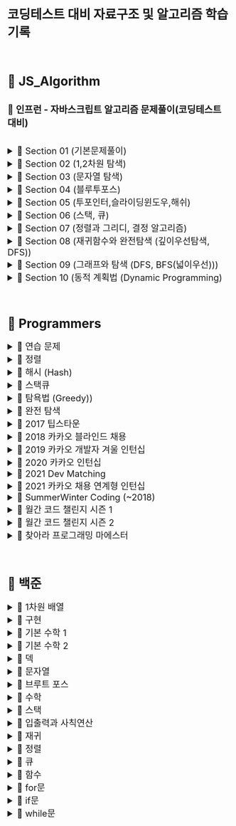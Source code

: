 # 코딩테스트 대비 자료구조 및 알고리즘 학습 기록

<br>

# 📂 JS_Algorithm

## 🏫 인프런 - 자바스크립트 알고리즘 문제풀이(코딩테스트 대비)

<br>

<details>
<summary style="font-size: 20px"> <span>📒 Section 01 (기본문제풀이) </span> </summary>
<div markdown="1">

| <p style="font-size: 15px"> No </p> | <p style="font-size: 15px"> 문제 </p>                                                      | <a href="https://velog.io/@arthur/series/Algorithm" style="font-style: italic; font-size: 15px">Velog</a>                                                          |
| :---------------------------------- | :----------------------------------------------------------------------------------------- | :----------------------------------------------------------------------------------------------------------------------------------------------------------------- |
| 1                                   | [세 수 중 최솟값](./JS_Algorithm/Class/Section01/1.세수중최솟값_문제.html)                 | <a href="https://velog.io/@arthur/JSAlgorithm-9of9u4c7" style="font-style: italic">Link</a>                                                                        |
| 2                                   | [삼각형 판별하기](./JS_Algorithm/Class/Section01/2.삼각형판별하기_문제.html)               | <a href="https://velog.io/@arthur/1-2.-%EC%82%BC%EA%B0%81%ED%98%95-%ED%8C%90%EB%B3%84%ED%95%98%EA%B8%B0" style="font-style: italic">Link</a>                       |
| 3                                   | [연필 개수](./JS_Algorithm/Class/Section01/3.연필개수_문제.html)                           | <a href="https://velog.io/@arthur/1-3.-%EC%97%B0%ED%95%84-%EA%B0%9C%EC%88%98" style="font-style: italic">Link</a>                                                  |
| 4                                   | [1부터 N까지 합 출력하기](./JS_Algorithm/Class/Section01/4.1부터N까지합출력하기_문제.html) | <a href="https://velog.io/@arthur/1-4.-1%EB%B6%80%ED%84%B0-N%EA%B9%8C%EC%A7%80-%ED%95%A9-%EC%B6%9C%EB%A0%A5%ED%95%98%EA%B8%B0" style="font-style: italic">Link</a> |
| 5                                   | [최솟값 구하기](./JS_Algorithm/Class/Section01/5.최솟값구하기_문제.html)                   | <a href="https://velog.io/@arthur/1-5.-%EC%B5%9C%EC%86%9F%EA%B0%92-%EA%B5%AC%ED%95%98%EA%B8%B0" style="font-style: italic">Link</a>                                |
| 6                                   | [홀수](./JS_Algorithm/Class/Section01/6.홀수_문제.html)                                    | <a href="https://velog.io/@arthur/1-6.-%ED%99%80%EC%88%98" style="font-style: italic">Link</a>                                                                     |
| 7                                   | [10부제](./JS_Algorithm/Class/Section01/7.10부제_문제.html)                                | <a href="https://velog.io/@arthur/1-7.-10%EB%B6%80%EC%A0%9C" style="font-style: italic">Link</a>                                                                   |
| 8                                   | [일곱 난쟁이](./JS_Algorithm/Class/Section01/8.일곱난쟁이_문제.html)                       | <a href="https://velog.io/@arthur/1-8.-%EC%9D%BC%EA%B3%B1-%EB%82%9C%EC%9F%81%EC%9D%B4" style="font-style: italic">Link</a>                                         |
| 9                                   | [A를 #으로](./JS_Algorithm/Class/Section01/9.A를샾으로_문제.html)                          | <a href="https://velog.io/@arthur/1-9.-A%EB%A5%BC-%EC%9C%BC%EB%A1%9C" style="font-style: italic">Link</a>                                                          |
| 10                                  | [문자 찾기](<./JS_Algorithm/Class/Section01/10.문자찾기_문제(내장함수).html>)              | <a href="https://velog.io/@arthur/1-10.-%EB%AC%B8%EC%9E%90-%EC%B0%BE%EA%B8%B0" style="font-style: italic">Link</a>                                                 |
| 11                                  | [대문자 찾기](./JS_Algorithm/Class/Section01/11.대문자찾기_문제.html)                      | <a href="https://velog.io/@arthur/1-10.-%EB%8C%80%EB%AC%B8%EC%9E%90-%EC%B0%BE%EA%B8%B0" style="font-style: italic">Link</a>                                        |
| 12                                  | [대문자로 통일](./JS_Algorithm/Class/Section01/12.대문자로통일_문제.html)                  | <a href="https://velog.io/@arthur/1-12.-%EB%8C%80%EB%AC%B8%EC%9E%90%EB%A1%9C-%ED%86%B5%EC%9D%BC" style="font-style: italic">Link</a>                               |
| 13                                  | [대소문자 변환](./JS_Algorithm/Class/Section01/13.대소문자변환_문제.html)                  | <a href="https://velog.io/@arthur/1-13.-%EB%8C%80%EC%86%8C%EB%AC%B8%EC%9E%90-%EB%B3%80%ED%99%98" style="font-style: italic">Link</a>                               |
| 14                                  | [가장 긴 문자열](./JS_Algorithm/Class/Section01/14.가장긴문자열_문제.html)                 | <a href="https://velog.io/@arthur/1-14.-%EA%B0%80%EC%9E%A5-%EA%B8%B4-%EB%AC%B8%EC%9E%90%EC%97%B4" style="font-style: italic">Link</a>                              |
| 15                                  | [가운데 문자 출력](./JS_Algorithm/Class/Section01/15.가운데문자출력_문제.html)             | <a href="https://velog.io/@arthur/1-15.-%EA%B0%80%EC%9A%B4%EB%8D%B0-%EB%AC%B8%EC%9E%90-%EC%B6%9C%EB%A0%A5" style="font-style: italic">Link</a>                     |
| 16                                  | [중복문자제거](<./JS_Algorithm/Class/Section01/16.중복문자제거_문제(세트활용).html>)<br>   | <a href="https://velog.io/@arthur/1-16.-%EC%A4%91%EB%B3%B5%EB%AC%B8%EC%9E%90%EC%A0%9C%EA%B1%B0" style="font-style: italic">Link</a>                                |
| 17                                  | [중복단어제거](<./JS_Algorithm/Class/Section01/17.중복단어제거_문제(세트활용).html>)       | <a href="https://velog.io/@arthur/1-17.-%EC%A4%91%EB%B3%B5%EB%8B%A8%EC%96%B4%EC%A0%9C%EA%B1%B0" style="font-style: italic">Link</a>                                |

</div>
</details>

<details>
<summary style="font-size: 20px"> <span>📒  Section 02 (1,2차원 탐색) </span> </summary>
<div markdown="1">

| <p style="font-size:15px"> No </p> | <p style="font-size:15px;"> 문제 </p>                                     | <a href="https://velog.io/@arthur/series/JSAlgorithm-Section-02-12%EC%B0%A8%EC%9B%90-%ED%83%90%EC%83%89" style="font-style: italic; font-size:15px">Velog</a> |
| :--------------------------------- | :------------------------------------------------------------------------ | :------------------------------------------------------------------------------------------------------------------------------------------------------------ |
| 1                                  | [큰 수 출력하기](./JS_Algorithm/Class/Section02/1.큰수출력하기_문제.html) | <a href="https://velog.io/@arthur/2-1.-%EC%84%B8-%EC%88%98-%EC%A4%91-%EC%B5%9C%EC%86%9F%EA%B0%92" style="font-style: italic">Link</a>                         |
| 2                                  | [보이는 학생](./JS_Algorithm/Class/Section02/2.보이는학생_문제.html)      | <a href="https://velog.io/@arthur/2-2.-%EB%B3%B4%EC%9D%B4%EB%8A%94-%ED%95%99%EC%83%9D" style="font-style: italic">Link</a>                                    |
| 3                                  | [가위 바위 보](./JS_Algorithm/Class/Section02/3.가위바위보_문제.html)     | <a href="https://velog.io/@arthur/2-3.-%EA%B0%80%EC%9C%84%EB%B0%94%EC%9C%84%EB%B3%B4" style="font-style: italic">Link</a>                                     |
| 4                                  | [점수계산](./JS_Algorithm/Class/Section02/4.점수계산_문제.html)           | <a href="https://velog.io/@arthur/2-4.-%EC%A0%90%EC%88%98%EA%B3%84%EC%82%B0" style="font-style: italic">Link</a>                                              |
| 5                                  | [등수구하기](./JS_Algorithm/Class/Section02/5.등수구하기_문제.html)       | <a href="https://velog.io/@arthur/2-5.-%EB%93%B1%EC%88%98%EA%B5%AC%ED%95%98%EA%B8%B0" style="font-style: italic">Link</a>                                     |
| 6                                  | [격자판 최대합](./JS_Algorithm/Class/Section02/6.격자판최대합_문제.html)  | <a href="https://velog.io/@arthur/2-6.-%EA%B2%A9%EC%9E%90%ED%8C%90-%EC%B5%9C%EB%8C%80%ED%95%A9" style="font-style: italic">Link</a>                           |
| 7                                  | [봉우리](./JS_Algorithm/Class/Section02/7.봉우리_문제.html)               | <a href="https://velog.io/@arthur/2-7.-%EB%B4%89%EC%9A%B0%EB%A6%AC" style="font-style: italic">Link</a>                                                       |

</div>
</details>

<details>
<summary style="font-size: 20px"> <span>📒  Section 03 (문자열 탐색) </span> </summary>
<div markdown="1">

| <p style="font-size:20px"> No </p> | <p style="font-size:20px"> 문제 </p>                                              | <a href="https://velog.io/@arthur/series/JSAlgorithm-Section-03-%EB%AC%B8%EC%9E%90%EC%97%B4-%ED%83%90%EC%83%89" style="font-style: italic; font-size:20px">Velog</a> |
| :--------------------------------- | :-------------------------------------------------------------------------------- | :------------------------------------------------------------------------------------------------------------------------------------------------------------------- |
| 1                                  | [회문 문자열](./JS_Algorithm/Class/Section03/1.회문문자열_문제.html)              | <a href="https://velog.io/@arthur/3-1.-%ED%9A%8C%EB%AC%B8-%EB%AC%B8%EC%9E%90%EC%97%B4" style="font-style: italic">Link</a>                                           |
| 2                                  | [유효한 팰린드롬](./JS_Algorithm/Class/Section03/2.유효한팰린드롬_문제.html)      | <a href="https://velog.io/@arthur/3-2.-%EC%9C%A0%ED%9A%A8%ED%95%9C-%ED%8C%B0%EB%A6%B0%EB%93%9C%EB%A1%AC" style="font-style: italic">Link</a>                         |
| 3                                  | [숫자만 추출](./JS_Algorithm/Class/Section03/3.숫자만추출_문제.html)              | <a href="https://velog.io/@arthur/3-3.-%EC%88%AB%EC%9E%90%EB%A7%8C-%EC%B6%94%EC%B6%9C" style="font-style: italic">Link</a>                                           |
| 4                                  | [가장 짧은 문자거리](./JS_Algorithm/Class/Section03/4.가장짧은문자거리_문제.html) | <a href="https://velog.io/@arthur/3-4.-%EA%B0%80%EC%9E%A5-%EC%A7%A7%EC%9D%80-%EB%AC%B8%EC%9E%90%EA%B1%B0%EB%A6%AC" style="font-style: italic">Link</a>               |
| 5                                  | [문자열 압축](./JS_Algorithm/Class/Section03/5.문자열압축_문제.html)              | <a href="https://velog.io/@arthur/3-5.-%EB%AC%B8%EC%9E%90%EC%97%B4-%EC%95%95%EC%B6%95" style="font-style: italic">Link</a>                                           |

</div>
</details>

<details>
<summary style="font-size: 20px"> <span>📒  Section 04 (블루투포스) </span> </summary>
<div markdown="1">

| <p style="font-size:20px"> No </p> | <p style="font-size:20px"> 문제 </p>                                 | <a href="https://velog.io/@arthur/series/JSAlgorithm-Section-04-%EB%B8%94%EB%A3%A8%ED%88%AC%ED%8F%AC%EC%8A%A4" style="font-style: italic; font-size:20px">Velog</a> |
| :--------------------------------- | :------------------------------------------------------------------- | :------------------------------------------------------------------------------------------------------------------------------------------------------------------ |
| 1                                  | [자릿수의 합](./JS_Algorithm/Class/Section04/1.자리수의합_문제.html) | <a href="https://velog.io/@arthur/4-1.-%EC%9E%90%EB%A6%BF%EC%88%98%EC%9D%98-%ED%95%A9" style="font-style: italic">Link</a>                                          |
| 2                                  | [뒤집은 소수](./JS_Algorithm/Class/Section04/2.뒤집은소수_문제.html) | <a href="https://velog.io/@arthur/4-2.-%EB%92%A4%EC%A7%91%EC%9D%80-%EC%86%8C%EC%88%98" style="font-style: italic">Link</a>                                          |
| 3                                  | [멘토링](./JS_Algorithm/Class/Section04/3.멘토링_문제.html)          | <a href="https://velog.io/@arthur/4-3.-%EB%A9%98%ED%86%A0%EB%A7%81" style="font-style: italic">Link</a>                                                             |
| 4                                  | [졸업 선물](./JS_Algorithm/Class/Section04/4.졸업선물_문제.html)     | <a href="https://velog.io/@arthur/4-4.-%EC%A1%B8%EC%97%85%EC%84%A0%EB%AC%BC" style="font-style: italic">Link</a>                                                    |
| 5                                  | [K번째 큰 수](./JS_Algorithm/Class/Section04/5.K번째큰수_문제.html)  | <a href="https://velog.io/@arthur/4-5.-K%EB%B2%88%EC%A7%B8-%ED%81%B0-%EC%88%98" style="font-style: italic">Link</a>                                                 |

</div>
</details>

<details>
<summary style="font-size: 20px"> <span>📒  Section 05 (투포인터,슬라이딩윈도우,해쉬) </span> </summary>
<div markdown="1">

| <p style="font-size:20px"> No </p> | <p style="font-size:20px"> 문제 </p>                                        | <a href="https://velog.io/@arthur/series/JSAlgorithm-Section-05-%ED%88%AC%ED%8F%AC%EC%9D%B8%ED%84%B0%EC%8A%AC%EB%9D%BC%EC%9D%B4%EB%94%A9%EC%9C%88%EB%8F%84%EC%9A%B0%ED%95%B4%EC%89%AC" style="font-style: italic; font-size:20px">Velog</a> |
| :--------------------------------- | :-------------------------------------------------------------------------- | :------------------------------------------------------------------------------------------------------------------------------------------------------------------------------------------------------------------------------------------ |
| 1                                  | [두 배열 합치기](./JS_Algorithm/Class/Section05/1.두배열합치기_문제.html)   | <a href="https://velog.io/@arthur/5-1.-%EB%91%90-%EB%B0%B0%EC%97%B4-%ED%95%A9%EC%B9%98%EA%B8%B0" style="font-style: italic">Link</a>                                                                                                        |
| 2                                  | [공통원소구하기](./JS_Algorithm/Class/Section05/2.공통원소구하기_문제.html) | <a href="https://velog.io/@arthur/5-2.-%EA%B3%B5%ED%86%B5%EC%9B%90%EC%86%8C%EA%B5%AC%ED%95%98%EA%B8%B0" style="font-style: italic">Link</a>                                                                                                 |
| 3                                  | [연속부분수열1](./JS_Algorithm/Class/Section05/3.연속부분수열1_문제.html)   | <a href="https://velog.io/@arthur/5-3.-%EC%97%B0%EC%86%8D%EB%B6%80%EB%B6%84%EC%88%98%EC%97%B4" style="font-style: italic">Link</a>                                                                                                          |
| 4                                  | [연속부분수열2](./JS_Algorithm/Class/Section05/4.연속부분수열2_문제.html)   | <a href="https://velog.io/@arthur/5-4.-%EC%97%B0%EC%86%8D%EB%B6%80%EB%B6%84%EC%88%98%EC%97%B42" style="font-style: italic">Link</a>                                                                                                         |
| 5                                  | [최대 매출](./JS_Algorithm/Class/Section05/5.최대매출_문제.html)            | <a href="https://velog.io/@arthur/5-5.-%EC%B5%9C%EB%8C%80-%EB%A7%A4%EC%B6%9C" style="font-style: italic">Link</a>                                                                                                                           |
| 6                                  | [학급 회장](<./JS_Algorithm/Class/Section05/6.학급회장(해쉬)_문제.html>)    | <a href="https://velog.io/@arthur/5-6.-%ED%95%99%EA%B8%89-%ED%9A%8C%EC%9E%A5" style="font-style: italic">Link</a>                                                                                                                           |
| 7                                  | [아나그램](./JS_Algorithm/Class/Section05/7.아나그램_문제.html)             | <a href="https://velog.io/@arthur/5-7.-%EC%95%84%EB%82%98%EA%B7%B8%EB%9E%A8" style="font-style: italic">Link</a>                                                                                                                            |
| 8                                  | [모든 아나그램](./JS_Algorithm/Class/Section05/8.모든아나그램_문제.html)    | <a href="https://velog.io/@arthur/5-8.-%EB%AA%A8%EB%93%A0-%EC%95%84%EB%82%98%EA%B7%B8%EB%9E%A8" style="font-style: italic">Link</a>                                                                                                         |

</div>
</details>

<details>
<summary style="font-size: 20px"> <span>📒  Section 06 (스택, 큐) </span> </summary>
<div markdown="1">

| <p style="font-size:20px"> No </p> | <p style="font-size:20px"> 문제 </p>                                                            | <a href="https://velog.io/@arthur/series/JSAlgorithm-Section-06-%EC%8A%A4%ED%83%9D-%ED%81%90" style="font-style: italic; font-size:20px">Velog</a>                      |
| :--------------------------------- | :---------------------------------------------------------------------------------------------- | :---------------------------------------------------------------------------------------------------------------------------------------------------------------------- |
| 1                                  | [올바른 괄호](./JS_Algorithm/Class/Section06/1.올바른괄호_문제.html)                            | <a href="https://velog.io/@arthur/6-1.-%EC%98%AC%EB%B0%94%EB%A5%B8-%EA%B4%84%ED%98%B8" style="font-style: italic">Link</a>                                              |
| 2                                  | [괄호문자제거](./JS_Algorithm/Class/Section06/2.괄호문자제거_문제.html)                         | <a href="https://velog.io/@arthur/6-2.-%EA%B4%84%ED%98%B8%EB%AC%B8%EC%9E%90%EC%A0%9C%EA%B1%B0" style="font-style: italic">Link</a>                                      |
| 3                                  | [크레인 인형뽑기 (카카오)](<./JS_Algorithm/Class/Section06/3.크레인인형뽑기(카카오)_문제.html>) | <a href="https://velog.io/@arthur/6-3.-%ED%81%AC%EB%A0%88%EC%9D%B8-%EC%9D%B8%ED%98%95%EB%BD%91%EA%B8%B0%EC%B9%B4%EC%B9%B4%EC%98%A4" style="font-style: italic">Link</a> |
| 4                                  | [후위식 연산](./JS_Algorithm/Class/Section06/4.후위식연산_문제.html)                            | <a href="https://velog.io/@arthur/6-4.-%ED%9B%84%EC%9C%84%EC%8B%9D-%EC%97%B0%EC%82%B0" style="font-style: italic">Link</a>                                              |
| 5                                  | [쇠막대기](./JS_Algorithm/Class/Section06/5.쇠막대기_문제.html)                                 | <a href="https://velog.io/@arthur/6-5.-%EC%87%A0%EB%A7%89%EB%8C%80%EA%B8%B0" style="font-style: italic">Link</a>                                                        |
| 6                                  | [공주구하기](./JS_Algorithm/Class/Section06/6.공주구하기_문제.html)                             | <a href="https://velog.io/@arthur/6-6.-%EA%B3%B5%EC%A3%BC%EA%B5%AC%ED%95%98%EA%B8%B0" style="font-style: italic">Link</a>                                               |
| 7                                  | [교육과정설계](./JS_Algorithm/Class/Section06/7.교육과정설계_문제.html)                         | <a href="https://velog.io/@arthur/6-7.-%EA%B5%90%EC%9C%A1%EA%B3%BC%EC%A0%95%EC%84%A4%EA%B3%84" style="font-style: italic">Link</a>                                      |

</div>
</details>

<details>
<summary style="font-size: 20px"> <span>📒  Section 07 (정렬과 그리디, 결정 알고리즘) </span> </summary>
<div markdown="1">

| <p style="font-size:20px"> No </p> | <p style="font-size:20px"> 문제 </p>                                                          | <a href="https://velog.io/@arthur/series/JSAlgorithm-Section-07-%EC%A0%95%EB%A0%AC%EA%B3%BC-%EA%B7%B8%EB%A6%AC%EB%94%94-%EA%B2%B0%EC%A0%95%EC%95%8C%EA%B3%A0%EB%A6%AC%EC%A6%98" style="font-style: italic; font-size:20px">Velog</a> |
| :--------------------------------- | :-------------------------------------------------------------------------------------------- | :----------------------------------------------------------------------------------------------------------------------------------------------------------------------------------------------------------------------------------- |
| 1                                  | [선택 정렬](./JS_Algorithm/Class/Section07/1.선택정렬_문제.html)                              | <a href="https://velog.io/@arthur/7-1.-%EC%84%A0%ED%83%9D-%EC%A0%95%EB%A0%AC" style="font-style: italic">Link</a>                                                                                                                    |
| 2                                  | [버블 정렬](./JS_Algorithm/Class/Section07/2.버블정렬_문제.html)                              | <a href="https://velog.io/@arthur/7-2.-%EB%B2%84%EB%B8%94-%EC%A0%95%EB%A0%AC" style="font-style: italic">Link</a>                                                                                                                    |
| 3-1                                | [Special Sort (반복문)](<./JS_Algorithm/Class/Section07/3.SpecialSort_문제(반복문).html>)     | <a href="https://velog.io/@arthur/7-3.-Special-Sort" style="font-style: italic">Link</a>                                                                                                                                             |
| 3-2                                | [Special Sort (버블정렬)](<./JS_Algorithm/Class/Section07/3.SpecialSort_문제(버블정렬).html>) | <a href="https://velog.io/@arthur/7-3.-Special-Sort" style="font-style: italic">Link</a>                                                                                                                                             |
| 4                                  | [삽입 정렬](./JS_Algorithm/Class/Section07/4.삽입정렬_문제.html)                              | <a href="https://velog.io/@arthur/7-4.-%EC%82%BD%EC%9E%85%EC%A0%95%EB%A0%AC" style="font-style: italic">Link</a>                                                                                                                     |
| 5                                  | [LRU](./JS_Algorithm/Class/Section07/5.LRU_문제.html)                                         | <a href="https://velog.io/@arthur/7-5.-Least-Recently-Used" style="font-style: italic">Link</a>                                                                                                                                      |
| 6                                  | [장난꾸러기 현수](./JS_Algorithm/Class/Section07/6.장난꾸러기현수_문제.html)                  | <a href="https://velog.io/@arthur/7-6.-%EC%9E%A5%EB%82%9C%EA%BE%B8%EB%9F%AC%EA%B8%B0-%ED%98%84%EC%88%98" style="font-style: italic">Link</a>                                                                                         |
| 7                                  | [좌표정렬](./JS_Algorithm/Class/Section07/7.좌표정렬_문제.html)                               | <a href="https://velog.io/@arthur/7-7.-%EC%A2%8C%ED%91%9C-%EC%A0%95%EB%A0%AC" style="font-style: italic">Link</a>                                                                                                                    |
| 8                                  | [회의실 배정 (그리디)](<./JS_Algorithm/Class/Section07/8.회의실배정(그리디)_문제.html>)       | <a href="https://velog.io/@arthur/7-8.-%ED%9A%8C%EC%9D%98%EC%8B%A4-%EB%B0%B0%EC%A0%95-%EA%B7%B8%EB%A6%AC%EB%94%94" style="font-style: italic">Link</a>                                                                               |
| 9                                  | [결혼식](./JS_Algorithm/Class/Section07/9.결혼식_문제.html)                                   | <a href="https://velog.io/@arthur/7-9.-%EA%B2%B0%ED%98%BC%EC%8B%9D" style="font-style: italic">Link</a>                                                                                                                              |
| 10                                 | [이분 검색](./JS_Algorithm/Class/Section07/10.이분검색_문제.html)                             | <a href="https://velog.io/@arthur/7-10.-%EC%9D%B4%EB%B6%84%EA%B2%80%EC%83%89" style="font-style: italic">Link</a>                                                                                                                    |
| 11                                 | [뮤직비디오](./JS_Algorithm/Class/Section07/11.뮤직비디오_문제.html)                          | <a href="https://velog.io/@arthur/7-11.-%EB%AE%A4%EC%A7%81%EB%B9%84%EB%94%94%EC%98%A4" style="font-style: italic">Link</a>                                                                                                           |
| 12                                 | [마구간 정하기](./JS_Algorithm/Class/Section07/12.마구간정하기_문제.html)                     | <a href="https://velog.io/@arthur/7-12.-%EB%A7%88%EA%B5%AC%EA%B0%84-%EC%A0%95%ED%95%98%EA%B8%B0" style="font-style: italic">Link</a>                                                                                                 |

</div>
</details>

<details>
<summary style="font-size: 20px"> <span>📒  Section 08 (재귀함수와 완전탐색 (깊이우선탐색, DFS)) </span> </summary>
<div markdown="1">

| <p style="font-size:20px"> No </p> | <p style="font-size:20px"> 문제 </p>                                                              | <a href="https://velog.io/@arthur/series/JSAlgorithm-Section-08-%EC%9E%AC%EA%B7%80%ED%95%A8%EC%88%98%EC%99%80-%EC%99%84%EC%A0%84%ED%83%90%EC%83%89%EA%B9%8A%EC%9D%B4%EC%9A%B0%EC%84%A0%ED%83%90%EC%83%89-DFS" style="font-style: italic; font-size:20px">Velog</a> |
| :--------------------------------- | :------------------------------------------------------------------------------------------------ | :----------------------------------------------------------------------------------------------------------------------------------------------------------------------------------------------------------------------------------------------------------------- |
| 1                                  | [재귀함수](./JS_Algorithm/Class/Section08/1.재귀함수_문제.html)                                   | <a href="https://velog.io/@arthur/8-1.-%EC%9E%AC%EA%B7%80%ED%95%A8%EC%88%98" style="font-style: italic">Link</a>                                                                                                                                                   |
| 2                                  | [이진수 출력 (재귀)](<./JS_Algorithm/Class/Section08/2.이진수출력(재귀)_문제.html>)               | <a href="https://velog.io/@arthur/8-2.-%EC%9E%AC%EA%B7%80%ED%95%A8%EC%88%98%EB%A5%BC-%EC%9D%B4%EC%9A%A9%ED%95%9C-%EC%9D%B4%EC%A7%84%EC%88%98-%EC%B6%9C%EB%A0%A5" style="font-style: italic">Link</a>                                                               |
| 3-1                                | [이진트리 순회(전위)](<./JS_Algorithm/Class/Section08/3.이진트리순회(전위)_문제.html>)            | <a href="https://velog.io/@arthur/8-3-1.-%EC%9D%B4%EC%A7%84%ED%8A%B8%EB%A6%AC%EC%88%9C%ED%9A%8C%EC%A0%84%EC%9C%84" style="font-style: italic">Link</a>                                                                                                             |
| 3-2                                | [이진트리 순회(중위)](<./JS_Algorithm/Class/Section08/3.이진트리순회(중위)_문제.html>)            | <a href="https://velog.io/@arthur/8-3-2.-%EC%9D%B4%EC%A7%84%ED%8A%B8%EB%A6%AC%EC%88%9C%ED%9A%8C%EC%A4%91%EC%9C%84" style="font-style: italic">Link</a>                                                                                                             |
| 3-3                                | [이진트리 순회(후위)](<./JS_Algorithm/Class/Section08/3.이진트리순회(후위)_문제.html>)            | <a href="https://velog.io/@arthur/8-3-3.-%EC%9D%B4%EC%A7%84%ED%8A%B8%EB%A6%AC%EC%88%9C%ED%9A%8C%ED%9B%84%EC%9C%84" style="font-style: italic">Link</a>                                                                                                             |
| 4                                  | [부분 집합 구하기](./JS_Algorithm/Class/Section08/4.부분집합구하기_문제.html)                     | <a href="https://velog.io/@arthur/8-4.-%EB%B6%80%EB%B6%84%EC%A7%91%ED%95%A9-%EA%B5%AC%ED%95%98%EA%B8%B0" style="font-style: italic">Link</a>                                                                                                                       |
| 5                                  | [합이 같은 부분집합](./JS_Algorithm/Class/Section08/5.합이같은부분집합_문제.html)                 | <a href="https://velog.io/@arthur/8-5.-%ED%95%A9%EC%9D%B4-%EA%B0%99%EC%9D%80-%EB%B6%80%EB%B6%84%EC%A7%91%ED%95%A9" style="font-style: italic">Link</a>                                                                                                             |
| 6                                  | [바둑이 승차](./JS_Algorithm/Class/Section08/6.바둑이승차_문제.html)                              | <a href="https://velog.io/@arthur/8-6.-%EB%B0%94%EB%91%91%EC%9D%B4-%EC%8A%B9%EC%B0%A8" style="font-style: italic">Link</a>                                                                                                                                         |
| 7                                  | [최대점수 구하기](./JS_Algorithm/Class/Section08/7.최대점수구하기_문제.html)                      | <a href="https://velog.io/@arthur/8-7.-%EC%B5%9C%EB%8C%80%EC%A0%90%EC%88%98-%EA%B5%AC%ED%95%98%EA%B8%B0" style="font-style: italic">Link</a>                                                                                                                       |
| 8                                  | [중복 순열](./JS_Algorithm/Class/Section08/8.중복순열_문제.html)                                  | <a href="https://velog.io/@arthur/8-8.-%EC%A4%91%EB%B3%B5-%EC%88%9C%EC%97%B4" style="font-style: italic">Link</a>                                                                                                                                                  |
| 9                                  | [동전 교환](./JS_Algorithm/Class/Section08/9.동전교환_문제.html)                                  | <a href="https://velog.io/@arthur/8-9.-%EB%8F%99%EC%A0%84-%EA%B5%90%ED%99%98" style="font-style: italic">Link</a>                                                                                                                                                  |
| 10                                 | [순열 구하기](./JS_Algorithm/Class/Section08/10.순열구하기_문제.html)                             |                                                                                                                                                                                                                                                                    |
| 11                                 | [팩토리얼](./JS_Algorithm/Class/Section08/11.팩토리얼_문제.html)                                  |                                                                                                                                                                                                                                                                    |
| 12                                 | [조합수 (메모이제이션)](<./JS_Algorithm/Class/Section08/12.조합수(메모이제이션)_문제.html>)       |                                                                                                                                                                                                                                                                    |
| 13-1                               | [수열 추측하기](./JS_Algorithm/Class/Section08/13.수열추측하기_문제.html)                         |                                                                                                                                                                                                                                                                    |
| 13-2                               | [수열 추측하기 (Push & Pop)](<./JS_Algorithm/Class/Section08/13.수열추측하기_문제(PushPop).html>) |                                                                                                                                                                                                                                                                    |
| 14                                 | [조합 구하기](./JS_Algorithm/Class/Section08/14.조합구하기_문제.html)                             |                                                                                                                                                                                                                                                                    |
| 15                                 | [수들의 조합](./JS_Algorithm/Class/Section08/15.수들의조합_문제.html)                             |                                                                                                                                                                                                                                                                    |

</div>
</details>

<details>
<summary style="font-size: 20px"> <span>📒  Section 09 (그래프와 탐색 (DFS, BFS(넓이우선))) </span> </summary>
<div markdown="1">

| <p style="font-size:20px"> No </p> | <p style="font-size:20px"> 문제 </p>                                                           |     |
| :--------------------------------- | :--------------------------------------------------------------------------------------------- | :-- |
| 2                                  | [경로 탐색 (DFS)](<./JS_Algorithm/Class/Section09/2.경로탐색(DFS)_문제.html>)                  |     |
| 3                                  | [경로 탐색 (인접리스트)](<./JS_Algorithm/Class/Section09/3.경로탐색(인접리스트)_문제.html>)    |     |
| 4                                  | [미로탐색](./JS_Algorithm/Class/Section09/4.미로탐색_문제.html)                                |     |
| 5                                  | [이진트리 넓이우선탐색](<./JS_Algorithm/Class/Section09/5.이진트리넓이우선탐색(BFS)문제.html>) |     |
| 6-1                                | [송아지 찾기 (BFS)](<./JS_Algorithm/Class/Section09/6.송아지찾기(BFS)문제.html>)               |     |
| 6-2                                | [송아지 찾기 (Level)](<./JS_Algorithm/Class/Section09/6.송아지찾기(BFS)문제(Level).html>)      |     |
| 7-1                                | [섬나라 아일랜드 (BFS)](<./JS_Algorithm/Class/Section09/7.섬나라아일랜드(BFS)문제.html>)       |     |
| 7-2                                | [섬나라 아일랜드 (DFS)](<./JS_Algorithm/Class/Section09/7.섬나라아일랜드(DFS)문제.html>)       |     |

</div>
</details>

<details>
<summary style="font-size: 20px"> <span>📒  Section 10 (동적 계획법 (Dynamic Programming) </span> </summary>
<div markdown="1">

| <p style="font-size:15px"> No </p> | <p style="font-size:15px"> 문제 </p>                                                   |     |
| :--------------------------------- | :------------------------------------------------------------------------------------- | :-- |
| 1                                  | [계단 오르기](./JS_Algorithm/Class/Section10/1.계단오르기_문제.html)                   |     |
| 2                                  | [돌다리 건너기](./JS_Algorithm/Class/Section10/2.돌다리건너기_문제.html)               |     |
| 3                                  | [최대부분증가수열](<./JS_Algorithm/Class/Section10/3.최대부분증가수열(LIS)_문제.html>) |     |
| 4                                  | [동전 교환](./JS_Algorithm/Class/Section10/4.동전교환_문제.html)                       |     |
| 5                                  | [최대점수 구하기](./JS_Algorithm/Class/Section10/5.최대점수구하기_문제.html)           |     |

</div>
</details>

<br>
<br>

# 📂 Programmers

<details>
<summary style="font-size: 20px"> <span style="font-size: 20px"> 📒 연습 문제 </span> </summary>
<div markdown="1">

| <p style="font-size:15px"> Level 1 </p>                                                    |
| ------------------------------------------------------------------------------------------ |
| [2016년](./Programmers/연습문제/lv1/2016년.html)                                           |
| [x만큼 간격이 있는 n개의 숫자](./Programmers/연습문제/lv1/약수의합.html)                   |
| [가운데 글자 가져오기](./Programmers/연습문제/lv1/가운데글자가져오기.html)                 |
| [같은 숫자는 싫어](./Programmers/연습문제/lv1/같은숫자는싫어.html)                         |
| [나누어 떨어지는 숫자 배열](./Programmers/연습문제/lv1/나누어떨어지는숫자배열.html)        |
| [두 정수 사이의 합](./Programmers/연습문제/lv1/두정수사이의합.html)                        |
| [문자열 내 p와 y의 개수](./Programmers/연습문제/lv1/문자열내p와y의개수.html)               |
| [문자열 내림차순으로 배치하기](./Programmers/연습문제/lv1/문자열내림차순으로배치하기.html) |
| [문자열 내 마음대로 정렬하기](./Programmers/연습문제/lv1/문자열내마음대로정렬하기.html)    |
| [문자열 다루기 기본](./Programmers/연습문제/lv1/문자열다루기기본.html)                     |
| [문자열을 정수로 바꾸기](./Programmers/연습문제/lv1/문자열을정수로바꾸기.html)             |
| [서울에서 김서방 찾기](./Programmers/연습문제/lv1/서울에서김서방찾기.html)                 |
| [소수 찾기](./Programmers/연습문제/lv1/소수찾기.html)                                      |
| [수박수박수박수박수박수](./Programmers/연습문제/lv1/수박수박수박수박수박수.html)           |
| [시저 암호](./Programmers/연습문제/lv1/시저암호.html)                                      |
| [약수의 합](./Programmers/연습문제/lv1/약수의합.html)                                      |
| [이상한 문자 만들기](./Programmers/연습문제/lv1/이상한문자만들기.html)                     |
| [자릿수 더하기](./Programmers/연습문제/lv1/자릿수더하기.html)                              |
| [자연수 뒤집어 배열로 만들기](./Programmers/연습문제/lv1/자연수뒤집어배열로만들기.html)    |
| [정수 내림차순으로 배치하기](./Programmers/연습문제/lv1/정수내림차순으로배치하기.html)     |
| [정수제곱근 판별](./Programmers/연습문제/lv1/정수제곱근판별.html)                          |
| [제일 작은 수 제거하기](./Programmers/연습문제/lv1/제일작은수제거하기.html)                |
| [직사각형 별찍기](./Programmers/연습문제/lv1/직사각형별찍기.html)                          |
| [짝수와 홀수](./Programmers/연습문제/lv1/짝수와홀수.html)                                  |
| [최대공약수 최소공배수](./Programmers/연습문제/lv1/최대공약수최소공배수.html)              |
| [콜라츠 추측](./Programmers/연습문제/lv1/콜라츠추측.html)                                  |
| [평균 구하기](./Programmers/연습문제/lv1/평균구하기.html)                                  |
| [하샤드 수](./Programmers/연습문제/lv1/하샤드수.html)                                      |
| [핸드폰 번호 가리기](./Programmers/연습문제/lv1/핸드폰번호가리기.html)                     |
| [행렬의 덧셈](./Programmers/연습문제/lv1/행렬의덧셈.html)                                  |

</div>
<div markdown="2">

| <p style="font-size:15px"> Level 2 </p>                                          |
| -------------------------------------------------------------------------------- |
| [JadenCase 문자열 만들기](./Programmers/연습문제/lv2/JadenCase문자열만들기.html) |
| [N개의 최소공배수](./Programmers/연습문제/lv2/N개의최소공배수.html)              |
| [다음 큰 숫자](./Programmers/연습문제/lv2/다음큰숫자.html)                       |
| [땅 따먹기](./Programmers/연습문제/lv2/땅따먹기_2차_100.html)                    |
| [숫자의 표현](./Programmers/연습문제/lv2/숫자의표현_2차_100.html)                |
| [최댓값과 최솟값](./Programmers/연습문제/lv2/최댓값과최솟값.html)                |
| [최솟값 만들기](./Programmers/연습문제/lv2/최솟값만들기.html)                    |
| [피보나치 수](./Programmers/연습문제/lv2/피보나치수_2차_100.html)                |
| [행렬의 곱셈](./Programmers/연습문제/lv2/행렬의곱셈.html)                        |

</div>
</details>

<details>
<summary style="font-size: 20px"> <span style="font-size: 20px"> 📒 정렬 </span> </summary>
<div markdown="1">

| <p style="font-size:20px"> Level 1 </p>                    |
| ---------------------------------------------------------- |
| [K번째 수](<./Programmers/정렬/lv1/k번째수_1차(100).html>) |

| <p style="font-size:20px"> Level 2 </p>            |
| -------------------------------------------------- |
| [H-Index](./Programmers/정렬/lv2/H-Index.html)     |
| [가장 큰 수](./Programmers/정렬/lv2/가장큰수.html) |

</div>
</details>

<details>
<summary style="font-size: 20px"> <span style="font-size: 20px"> 📒 해시 (Hash) </span> </summary>
<div markdown="1">

| <p style="font-size:20px"> Level 1 </p>                                             |
| ----------------------------------------------------------------------------------- |
| [완주하지 못한 선수](<./Programmers/해시(Hash)/lv1/완주하지못한선수_1차(100).html>) |

| <p style="font-size:20px"> Level 2 </p>                   |
| --------------------------------------------------------- |
| [위장](<./Programmers/해시(Hash)/lv2/위장_1차(100).html>) |

| <p style="font-size:20px"> Level 3 </p>                               |
| --------------------------------------------------------------------- |
| [베스트앨범](<./Programmers/해시(Hash)/lv3/베스트앨범_3차(100).html>) |

</div>
</details>

<details>
<summary style="font-size: 20px"> <span style="font-size: 20px"> 📒 스택큐 </span> </summary>
<div markdown="1">

| <p style="font-size:20px"> Level 2 </p>                              |
| -------------------------------------------------------------------- |
| [기능 개발](<./Programmers/스택큐/lv2/기능개발_2차(100).html>)       |
| [프린터](./Programmers/스택큐/lv2/프린터.html)                       |
| [다리를 지나는 트럭](./Programmers/스택큐/lv2/다리를지나는트럭.html) |

</div>
</details>

<details>
<summary style="font-size: 20px"> <span style="font-size: 20px"> 📒 탐욕법 (Greedy)) </span> </summary>
<div markdown="1">

| <p style="font-size:20px"> Level 1 </p>                           |
| ----------------------------------------------------------------- |
| [체육복](<./Programmers/탐욕법(Greedy)/lv1/체육복_1차(100).html>) |

| <p style="font-size:20px"> Level 2 </p>                                |
| ---------------------------------------------------------------------- |
| [구명 보트](<./Programmers/탐욕법(Greedy)/lv2/구명보트_2차(100).html>) |
| [큰 수 만들기](<./Programmers/탐욕법(Greedy)/lv2/큰수만들기.html>)     |

</div>
</details>

<details>
<summary style="font-size: 20px"> <span style="font-size: 20px"> 📒 완전 탐색 </span> </summary>
<div markdown="1">

| <p style="font-size:20px"> Level 2 </p>             |
| --------------------------------------------------- |
| [소수 찾기](./Programmers/완전탐색/소수찾기.html)   |
| [카펫](<./Programmers/완전탐색/카펫_2차(100).html>) |

</div>
</details>

<details>
<summary style="font-size: 20px"> <span style="font-size: 20px"> 📒 2017 팁스타운 </span> </summary>
<div markdown="1">

| <p style="font-size:20px"> Level 1 </p>                                                     |
| ------------------------------------------------------------------------------------------- |
| [짝지어 제거하기](./Programmers/2017팁스타운/짝지어제거하기.html)                           |
| [비밀지도](<./Programmers/2018카카오블라인드채용/lv1/비밀지도_1차(100).html>)               |
| [신규 아이디 추천](<./Programmers/2018카카오블라인드채용/lv1/신규아이디추천_1차(100).html>) |
| [실패율](<./Programmers/2018카카오블라인드채용/lv1/실패율_1차(100).html>)                   |

</div>
</details>

<details>
<summary style="font-size: 20px"> <span style="font-size: 20px"> 📒 2018 카카오 블라인드 채용 </span> </summary>
<div markdown="1">

| <p style="font-size:20px"> Level 1 </p>                                                     |
| ------------------------------------------------------------------------------------------- |
| [다트게임](<./Programmers/2018카카오블라인드채용/lv1/다트게임_2차(100).html>)               |
| [비밀지도](<./Programmers/2018카카오블라인드채용/lv1/비밀지도_1차(100).html>)               |
| [신규 아이디 추천](<./Programmers/2018카카오블라인드채용/lv1/신규아이디추천_1차(100).html>) |
| [실패율](<./Programmers/2018카카오블라인드채용/lv1/실패율_1차(100).html>)                   |

</div>
</details>

<details>
<summary style="font-size: 20px"> <span style="font-size: 20px"> 📒 2019 카카오 개발자 겨울 인턴십 </span> </summary>
<div markdown="1">

| <p style="font-size:20px"> Level 1 </p>                                                     |
| ------------------------------------------------------------------------------------------- |
| [크레인 인형뽑기게임](./Programmers/2019카카오개발자겨울인턴십/lv1/크레인인형뽑기게임.html) |

</div>
</details>

<details>
<summary style="font-size: 20px"> <span style="font-size: 20px"> 📒 2020 카카오 인턴십 </span> </summary>
<div markdown="1">

| <p style="font-size:20px"> Level 1 </p>                                          |
| -------------------------------------------------------------------------------- |
| [키패드 누르기](<./Programmers/2020카카오인턴십/lv1/키패드누르기_1차(100).html>) |

</div>
</details>

<details>
<summary style="font-size: 20px"> <span style="font-size: 20px"> 📒 2021 Dev Matching </span> </summary>
<div markdown="1">

| <p style="font-size:20px"> Level 1 </p>                                                     |
| ------------------------------------------------------------------------------------------- |
| [로또의 최고 순위와 최저 순위](./Programmers/2021DevMatching/로또의최고순위와최저순위.html) |

</div>
</details>

<details>
<summary style="font-size: 20px"> <span style="font-size: 20px"> 📒 2021 카카오 채용 연계형 인턴십 </span> </summary>
<div markdown="1">

| <p style="font-size:20px"> Level 1 </p>                                                      |
| -------------------------------------------------------------------------------------------- |
| [숫자 문자열과 영단어](./Programmers/2021카카오채용연계형인턴십/lv1/숫자문자열과영단어.html) |

</div>
</details>

<details>
<summary style="font-size: 20px"> <span style="font-size: 20px"> 📒 SummerWinter Coding (~2018) </span> </summary>
<div markdown="1">

| <p style="font-size:20px"> Level 1 </p>                             |
| ------------------------------------------------------------------- |
| [소수 만들기](./Programmers/SummerWinterCoding/lv1/소수만들기.html) |
| [예산](./Programmers/SummerWinterCoding/lv1/예산.html)              |

| <p style="font-size:20px"> Level 2 </p>                        |
| -------------------------------------------------------------- |
| [스킬트리](./Programmers/SummerWinterCoding/lv2/스킬트리.html) |

</div>
</details>

<details>
<summary style="font-size: 20px"> <span style="font-size: 20px"> 📒 월간 코드 챌린지 시즌 1 </span> </summary>
<div markdown="1">

| <p style="font-size:20px"> Level 1 </p>                                           |
| --------------------------------------------------------------------------------- |
| [3진법 뒤집기](./Programmers/월간코드챌린지시즌1/lv1/3진법뒤집기.html)            |
| [내적](./Programmers/월간코드챌린지시즌1/lv1/내적.html)                           |
| [두개 뽑아서 더하기](./Programmers/월간코드챌린지시즌1/lv1/두개뽑아서더하기.html) |

</div>
</details>

<details>
<summary style="font-size: 20px"> <span style="font-size: 20px"> 📒 월간 코드 챌린지 시즌 2 </span> </summary>
<div markdown="1">

| <p style="font-size:20px"> Level 1 </p>                                           |
| --------------------------------------------------------------------------------- |
| [약수의 개수와 덧셈](./Programmers/월간코드챌린지시즌2/lv1/약수의개수와덧셈.html) |
| [음양 더하기](./Programmers/월간코드챌린지시즌2/lv1/음양더하기.html)              |

</div>
</details>

<details>
<summary style="font-size: 20px"> <span style="font-size: 20px"> 📒 찾아라 프로그래밍 마에스터 </span> </summary>
<div markdown="1">

| <p style="font-size:20px"> Level 1 </p>                      |
| ------------------------------------------------------------ |
| [폰켓몬](./Programmers/찾아라프로그래밍마에스터/폰켓몬.html) |

</div>
</details>

<br>
<br>

# 📂 백준

<details>
<summary style="font-size: 20px"> <span style="font-size: 20px"> 📒 1차원 배열 </span> </summary>
<div markdown="1">

| <p style="font-size:15px"> No </p> | <p style="font-size:15px"> 문제 </p>           |     |
| :--------------------------------- | :--------------------------------------------- | :-- |
| 1                                  | [1546. 평균](./BOJ/1차원배열/1546.js)          |     |
| 2                                  | [2562. 최댓값](./BOJ/1차원배열/2562.js)        |     |
| 3                                  | [2577. 숫자의 개수](./BOJ/1차원배열/2577.js)   |     |
| 4                                  | [3052. 나머지](./BOJ/1차원배열/3052.js)        |     |
| 5                                  | [4344. 평균은 넘겠지](./BOJ/1차원배열/4344.js) |     |
| 6                                  | [8958. OX퀴즈](./BOJ/1차원배열/8958.js)        |     |
| 7                                  | [10818. 최소, 최대](./BOJ/1차원배열/10818.js)  |     |

</div>
</details>

<details>
<summary style="font-size: 20px"> <span style="font-size: 20px"> 📒 구현 </span> </summary>
<div markdown="1">

| <p style="font-size:15px"> No </p> | <p style="font-size:15px"> 문제 </p>      |     |
| :--------------------------------- | :---------------------------------------- | :-- |
| 1                                  | [1076. 저항](./BOJ/구현/1076.js)          |     |
| 2                                  | [10809. 알파벳 찾기](./BOJ/구현/10809.js) |     |

</div>
</details>

<details>
<summary style="font-size: 20px"> <span style="font-size: 20px"> 📒 기본 수학 1 </span> </summary>
<div markdown="1">

| <p style="font-size:15px"> No </p> | <p style="font-size:15px"> 문제 </p>                          |     |
| :--------------------------------- | :------------------------------------------------------------ | :-- |
| 1                                  | [1011. Fly me to the Alpha Centauri](./BOJ/기본수학1/1011.js) |     |
| 2                                  | [1193. 분수찾기](./BOJ/기본수학1/1193.js)                     |     |
| 3                                  | [1712. 손익분기점](./BOJ/기본수학1/1712.js)                   |     |
| 4                                  | [2292. 벌집](./BOJ/기본수학1/2292.js)                         |     |
| 5                                  | [2775. 부녀회장이 될테야](./BOJ/기본수학1/2775.js)            |     |
| 6                                  | [2839. 설탕 배달](./BOJ/기본수학1/2839.js)                    |     |
| 7                                  | [2869. 달팽이는 올라가고 싶다](./BOJ/기본수학1/2869.js)       |     |
| 8                                  | [10250. ACM 호텔](./BOJ/기본수학1/10250.js)                   |     |
| 9                                  | [10757. 큰 수 A+B](./BOJ/기본수학1/10757.js)                  |     |

</div>
</details>

<details>
<summary style="font-size: 20px"> <span style="font-size: 20px"> 📒 기본 수학 2 </span> </summary>
<div markdown="1">

| <p style="font-size:15px"> No </p> | <p style="font-size:15px"> 문제 </p>               |     |
| :--------------------------------- | :------------------------------------------------- | :-- |
| 1                                  | [1002. 터렛](./BOJ/기본수학2/1002.js)              |     |
| 2                                  | [1085. 직사각형에서 탈출](./BOJ/기본수학2/1085.js) |     |
| 3                                  | [1929. 소수 구하기](./BOJ/기본수학2/1929.js)       |     |
| 4                                  | [1978. 소수 찾기](./BOJ/기본수학2/1978.js)         |     |
| 5                                  | [2581. 소수](./BOJ/기본수학2/2581.js)              |     |
| 6                                  | [3009. 네 번째 점](./BOJ/기본수학2/3009.js)        |     |
| 7                                  | [3053. 택시 기하학](./BOJ/기본수학2/3053.js)       |     |
| 8                                  | [4153. 직각삼각형](./BOJ/기본수학2/4153.js)        |     |
| 9                                  | [4948. 베르트랑 공준](./BOJ/기본수학2/4948.js)     |     |
| 10                                 | [9020. 골드바흐의 추측](./BOJ/기본수학2/9020.js)   |     |
| 11                                 | [11653. 소인수분해](./BOJ/기본수학2/11653.js)      |     |

</div>
</details>

<details>
<summary style="font-size: 20px"> <span style="font-size: 20px"> 📒 덱 </span> </summary>
<div markdown="1">

| <p style="font-size:15px"> No </p> | <p style="font-size:15px"> 문제 </p> |     |
| :--------------------------------- | :----------------------------------- | :-- |
| 1                                  | [10866. 덱](./BOJ/덱/10866.js)       |     |

</div>
</details>

<details>
<summary style="font-size: 20px"> <span style="font-size: 20px"> 📒 문자열 </span> </summary>
<div markdown="1">

| <p style="font-size:15px"> No </p> | <p style="font-size:15px"> 문제 </p>            |     |
| :--------------------------------- | :---------------------------------------------- | :-- |
| 1                                  | [1152. 단어의 개수](./BOJ/문자열/1152.js)       |     |
| 2                                  | [1157. 단어 공부](./BOJ/문자열/1157.js)         |     |
| 3                                  | [1316. 그룹 단어 체커](./BOJ/문자열/1316.js)    |     |
| 4                                  | [2675. 문자열 반복](./BOJ/문자열/2675.js)       |     |
| 5                                  | [2908. 상수](./BOJ/문자열/2908.js)              |     |
| 6                                  | [2941. 크로아티아 알파벳](./BOJ/문자열/2941.js) |     |
| 7                                  | [5622. 다이얼](./BOJ/문자열/5622.js)            |     |
| 8                                  | [11654. 아스키 코드](./BOJ/문자열/11654.js)     |     |
| 9                                  | [11720. 숫자의 합](./BOJ/문자열/11720.js)       |     |

</div>
</details>

<details>
<summary style="font-size: 20px"> <span style="font-size: 20px"> 📒 브루트 포스 </span> </summary>
<div markdown="1">

| <p style="font-size:15px"> No </p> | <p style="font-size:15px"> 문제 </p>                 |     |
| :--------------------------------- | :--------------------------------------------------- | :-- |
| 1                                  | [1018. 체스판 다시 칠하기](./BOJ/브루트포스/1018.js) |     |
| 2                                  | [1436. 영화감독 숌](./BOJ/브루트포스/1436.js)        |     |
| 3                                  | [2231. 분해합](./BOJ/브루트포스/2231.js)             |     |
| 4                                  | [2309. 일곱 난쟁이](./BOJ/브루트포스/2309.js)        |     |
| 5                                  | [2798. 블랙잭](./BOJ/브루트포스/2798.js)             |     |
| 6                                  | [7568. 덩치](./BOJ/브루트포스/7568.js)               |     |

</div>
</details>

<details>
<summary style="font-size: 20px"> <span style="font-size: 20px"> 📒 수학 </span> </summary>
<div markdown="1">

| <p style="font-size:15px"> No </p> | <p style="font-size:15px"> 문제 </p>                |     |
| :--------------------------------- | :-------------------------------------------------- | :-- |
| 1                                  | [1267. 핸드폰 요금](./BOJ/수학/1267.js)             |     |
| 2                                  | [1271. 엄청난 부자 2](./BOJ/수학/1271.js)           |     |
| 3                                  | [1964. 오각형, 오각형, 오각형…](./BOJ/수학/1964.js) |     |

</div>
</details>

<details>
<summary style="font-size: 20px"> <span style="font-size: 20px"> 📒 스택 </span> </summary>
<div markdown="1">

| <p style="font-size:15px"> No </p> | <p style="font-size:15px"> 문제 </p>        |     |
| :--------------------------------- | :------------------------------------------ | :-- |
| 1                                  | [1406. 에디터](./BOJ/스택/1406.js)          |     |
| 2                                  | [1874. 스택 수열](./BOJ/스택/1874.js)       |     |
| 3                                  | [1935. 후위 표기식2](./BOJ/스택/1935.js)    |     |
| 4                                  | [2493. 탑](./BOJ/스택/2493.js)              |     |
| 5                                  | [3986. 좋은 단어](./BOJ/스택/3986.js)       |     |
| 6                                  | [4949. 균형잡힌 세상](./BOJ/스택/4949.js)   |     |
| 7                                  | [9012. 괄호](./BOJ/스택/9012.js)            |     |
| 8                                  | [10773. 제로](./BOJ/스택/10773.js)          |     |
| 9                                  | [10799. 쇠막대기](./BOJ/스택/10799.js)      |     |
| 10                                 | [10828. 스택](./BOJ/스택/10828.js)          |     |
| 11                                 | [11899. 괄호 끼워넣기](./BOJ/스택/11899.js) |     |
| 12                                 | [17298. 오큰수](./BOJ/스택/17298.js)        |     |
| 13                                 | [17413. 단어 뒤집기 2](./BOJ/스택/17413.js) |     |

</div>
</details>

<details>
<summary style="font-size: 20px"> <span style="font-size: 20px"> 📒 입출력과 사칙연산 </span> </summary>
<div markdown="1">

| <p style="font-size:15px"> No </p> | <p style="font-size:15px"> 문제 </p>                                            |     |
| :--------------------------------- | :------------------------------------------------------------------------------ | :-- |
| 1                                  | [1001. A-B](./BOJ/입출력과사칙연산/1001.js)                                     |     |
| 2                                  | [1008. A/B](./BOJ/입출력과사칙연산/1008.js)                                     |     |
| 3                                  | [2588. 곱셈](./BOJ/입출력과사칙연산/2588.js)                                    |     |
| 4                                  | [10171. 고양이](./BOJ/입출력과사칙연산/10171.js)                                |     |
| 5                                  | [10172. 개](./BOJ/입출력과사칙연산/10172.js)                                    |     |
| 6                                  | [10430. 나머지](./BOJ/입출력과사칙연산/10430.js)                                |     |
| 7                                  | [10718. We love kriii](./BOJ/입출력과사칙연산/10718.js)                         |     |
| 8                                  | [10869. 사칙연산](./BOJ/입출력과사칙연산/10869.js)                              |     |
| 9                                  | [10926. ??!](./BOJ/입출력과사칙연산/10926.js)                                   |     |
| 10                                 | [10998. AxB](./BOJ/입출력과사칙연산/10998.js)                                   |     |
| 11                                 | [18108. 1998년생인 내가 태국에서는 2541년생?!](./BOJ/입출력과사칙연산/18108.js) |     |

</div>
</details>

<details>
<summary style="font-size: 20px"> <span style="font-size: 20px"> 📒 재귀 </span> </summary>
<div markdown="1">

| <p style="font-size:15px"> No </p> | <p style="font-size:15px"> 문제 </p>              |     |
| :--------------------------------- | :------------------------------------------------ | :-- |
| 1                                  | [1991. 트리 순회](./BOJ/재귀/1991.js)             |     |
| 2                                  | [2447. 별 찍기 - 10](./BOJ/재귀/2447.js)          |     |
| 3                                  | [2504. 괄호의 값](./BOJ/재귀/2504.js)             |     |
| 4                                  | [6603. 로또](./BOJ/재귀/6603.js)                  |     |
| 5                                  | [10829. 이진수 변환](./BOJ/재귀/10829.js)         |     |
| 6                                  | [10870. 피보나치 수 5](./BOJ/재귀/10870.js)       |     |
| 7                                  | [10872. 팩토리얼](./BOJ/재귀/10872.js)            |     |
| 8                                  | [10994. 별 찍기 - 19](./BOJ/재귀/10994.js)        |     |
| 9                                  | [11729. 하노이 탑 이동 순서](./BOJ/재귀/11729.js) |     |
| 10                                 | [17478. 재귀함수가 뭔가요?](./BOJ/재귀/17478.js)  |     |

</div>
</details>

<details>
<summary style="font-size: 20px"> <span style="font-size: 20px"> 📒 정렬 </span> </summary>
<div markdown="1">

| <p style="font-size:15px"> No </p> | <p style="font-size:15px"> 문제 </p>          |     |
| :--------------------------------- | :-------------------------------------------- | :-- |
| 1                                  | [1181. 단어 정렬](./BOJ/정렬/1181.js)         |     |
| 2                                  | [1427. 소트인사이드](./BOJ/정렬/1427.js)      |     |
| 3                                  | [2108. 통계학](./BOJ/정렬/2108.js)            |     |
| 4                                  | [2750. 수 정렬하기](./BOJ/정렬/2750.js)       |     |
| 5                                  | [2751. 수 정렬하기 2](./BOJ/정렬/2751.js)     |     |
| 6                                  | [10814. 나이순 정렬](./BOJ/정렬/10814.js)     |     |
| 7                                  | [11650. 좌표 정렬하기](./BOJ/정렬/11650.js)   |     |
| 8                                  | [11651. 좌표 정렬하기 2](./BOJ/정렬/11651.js) |     |
| 9                                  | [18870. 좌표 압축](./BOJ/정렬/18870.js)       |     |

</div>
</details>

<details>
<summary style="font-size: 20px"> <span style="font-size: 20px"> 📒 큐 </span> </summary>
<div markdown="1">

| <p style="font-size:15px"> No </p> | <p style="font-size:15px"> 문제 </p>    |     |
| :--------------------------------- | :-------------------------------------- | :-- |
| 1                                  | [1158. 요세푸스 문제](./BOJ/큐/1158.js) |     |
| 2                                  | [1966. 프린터 큐](./BOJ/큐/1966.js)     |     |
| 3                                  | [2164. 카드2](./BOJ/큐/2164.js)         |     |
| 4                                  | [18258. 큐 2](./BOJ/큐/18258.js)        |     |

</div>
</details>

<details>
<summary style="font-size: 20px"> <span style="font-size: 20px"> 📒 함수 </span> </summary>
<div markdown="1">

| <p style="font-size:15px"> No </p> | <p style="font-size:15px"> 문제 </p>  |     |
| :--------------------------------- | :------------------------------------ | :-- |
| 1                                  | [4673. 셀프 넘버](./BOJ/함수/4673.js) |     |
| 2                                  | [1065. 한수](./BOJ/함수/1065.js)      |     |

</div>
</details>

<details>
<summary style="font-size: 20px"> <span style="font-size: 20px"> 📒 for문 </span> </summary>
<div markdown="1">

| <p style="font-size:15px"> No </p> | <p style="font-size:15px"> 문제 </p>         |     |
| :--------------------------------- | :------------------------------------------- | :-- |
| 1                                  | [2438. 별 찍기 - 1](./BOJ/for문/2438.js)     |     |
| 2                                  | [2439. 별 찍기 - 2](./BOJ/for문/2439.js)     |     |
| 3                                  | [2741. N 찍기](./BOJ/for문/2741.js)          |     |
| 4                                  | [2742. 기찍 N](./BOJ/for문/2742.js)          |     |
| 5                                  | [8393. 합](./BOJ/for문/8393.js)              |     |
| 6                                  | [10871. X보다 작은 수](./BOJ/for문/10871.js) |     |
| 7                                  | [10950. A+B - 3](./BOJ/for문/10950.js)       |     |
| 8                                  | [11021. A+B - 7](./BOJ/for문/11021.js)       |     |
| 9                                  | [11022. A+B - 8](./BOJ/for문/11022.js)       |     |

</div>
</details>

<details>
<summary style="font-size: 20px"> <span style="font-size: 20px"> 📒 if문 </span> </summary>
<div markdown="1">

| <p style="font-size:15px"> No </p> | <p style="font-size:15px"> 문제 </p>        |     |
| :--------------------------------- | :------------------------------------------ | :-- |
| 1                                  | [1330. 두 수 비교하기](./BOJ/if문/1330.js)  |     |
| 2                                  | [2753. 윤년](./BOJ/if문/2753.js)            |     |
| 3                                  | [2884. 알람 시계](./BOJ/if문/2884.js)       |     |
| 4                                  | [9498. 시험 성적](./BOJ/if문/9498.js)       |     |
| 5                                  | [14681. 사분면 고르기](./BOJ/if문/14681.js) |     |

</div>
</details>

<details>
<summary style="font-size: 20px"> <span style="font-size: 20px"> 📒 while문 </span> </summary>
<div markdown="1">

| <p style="font-size:15px"> No </p> | <p style="font-size:15px"> 문제 </p>         |     |
| :--------------------------------- | :------------------------------------------- | :-- |
| 1                                  | [1110. 더하기 사이클](./BOJ/while문/1110.js) |     |
| 2                                  | [10951. A+B - 4](./BOJ/while문/10951.js)     |     |
| 3                                  | [10952. A+B - 5](./BOJ/while문/10952.js)     |     |

</div>
</details>
